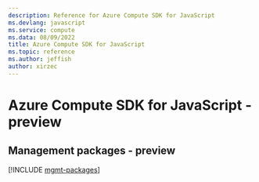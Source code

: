 ```yaml
---
description: Reference for Azure Compute SDK for JavaScript
ms.devlang: javascript
ms.service: compute
ms.data: 08/09/2022
title: Azure Compute SDK for JavaScript
ms.topic: reference
ms.author: jeffish
author: xirzec
---
```

# Azure Compute SDK for JavaScript - preview

## Management packages - preview
[!INCLUDE [mgmt-packages](compute-mgmt-index.md)]